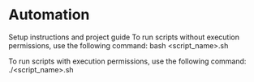 # Automation
Setup instructions and project guide
To run scripts without execution permissions, use the following command:
bash <script_name>.sh

To run scripts with execution permissions, use the following command:
./<script_name>.sh
